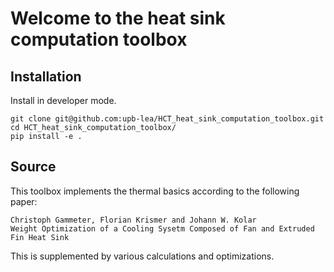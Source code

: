 # Welcome to the heat sink computation toolbox

## Installation
Install in developer mode.
```
git clone git@github.com:upb-lea/HCT_heat_sink_computation_toolbox.git
cd HCT_heat_sink_computation_toolbox/
pip install -e .
```

## Source
This toolbox implements the thermal basics according to the following paper:
```
Christoph Gammeter, Florian Krismer and Johann W. Kolar
Weight Optimization of a Cooling Sysetm Composed of Fan and Extruded Fin Heat Sink
```
This is supplemented by various calculations and optimizations. 